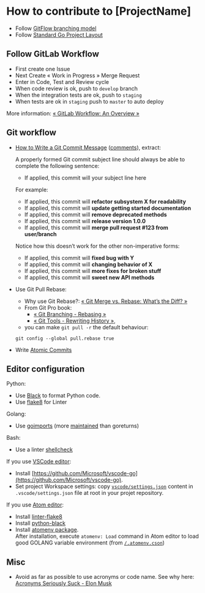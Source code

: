 # How to contribute to [ProjectName]

- Follow [GitFlow branching model](https://nvie.com/posts/a-successful-git-branching-model/)
- Follow [Standard Go Project Layout](https://github.com/golang-standards/project-layout)

## Follow GitLab Workflow

- First create one Issue
- Next Create « Work in Progress » Merge Request
- Enter in Code, Test and Review cycle
- When code review is ok, push to `develop` branch
- When the integration tests are ok, push to `staging`
- When tests are ok in `staging` push to `master` to auto deploy

More information: [« GitLab Workflow: An Overview »](https://about.gitlab.com/2016/10/25/gitlab-workflow-an-overview/)

## Git workflow

- [How to Write a Git Commit Message](https://chris.beams.io/posts/git-commit/) ([comments](https://news.ycombinator.com/item?id=13889155)), extract:

  A properly formed Git commit subject line should always be able to complete the following sentence:

  - If applied, this commit will your subject line here

  For example:

  - If applied, this commit will **refactor subsystem X for readability**
  - If applied, this commit will **update getting started documentation**
  - If applied, this commit will **remove deprecated methods**
  - If applied, this commit will **release version 1.0.0**
  - If applied, this commit will **merge pull request #123 from user/branch**

  Notice how this doesn’t work for the other non-imperative forms:

  - If applied, this commit will **fixed bug with Y**
  - If applied, this commit will **changing behavior of X**
  - If applied, this commit will **more fixes for broken stuff**
  - If applied, this commit will **sweet new API methods**
- Use Git Pull Rebase:
  - Why use Git Rebase?: [« Git Merge vs. Rebase: What’s the Diff? »](https://hackernoon.com/git-merge-vs-rebase-whats-the-diff-76413c117333)
  - From Git Pro book:
    - [« Git Branching - Rebasing »](https://git-scm.com/book/en/v2/Git-Branching-Rebasing)
    - [« Git Tools - Rewriting History »](https://git-scm.com/book/en/v2/Git-Tools-Rewriting-History),
  - you can make `git pull -r` the default behaviour:
  ```
  git config --global pull.rebase true
  ```
- Write [Atomic Commits](https://seesparkbox.com/foundry/atomic_commits_with_git)


## Editor configuration

Python:

- Use [Black](https://github.com/ambv/black) to format Python code.
- Use [flake8](https://pypi.org/project/flake8/) for Linter

Golang:

- Use [goimports](https://godoc.org/golang.org/x/tools/cmd/goimports) (more [maintained](https://go.libhunt.com/compare-goreturns-vs-tools) than goreturns)

Bash:

- Use a linter [shellcheck](https://www.shellcheck.net/)

If you use [VSCode editor](https://code.visualstudio.com/):

- Install [https://github.com/Microsoft/vscode-go](https://github.com/Microsoft/vscode-go).
- Set project Workspace settings: copy [`vscode/settings.json`](vscode/settings.json) content in `.vscode/settings.json` file at root in your projet repository.

If you use [Atom editor](https://atom.io/):

- Install [linter-flake8](https://atom.io/packages/linter-flake8)
- Install [python-black](https://atom.io/packages/python-black)
- Install [atomenv package](https://atom.io/packages/atomenv).<br />
  After installation, execute `atomenv: Load` command in Atom editor to load good GOLANG variable environment (from [`/.atomenv.cson`](.atomenv.cson))


## Misc

- Avoid as far as possible to use acronyms or code name. See why here: [Acronyms Seriously Suck - Elon Musk](https://gist.github.com/klaaspieter/12cd68f54bb71a3940eae5cdd4ea1764)
